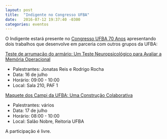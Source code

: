 ```yaml
---
layout: post
title:  "Indigente no Congresso UFBA"
date:   2016-07-12 19:37:40 -0300
categories: eventos
---
```


O Indigente estará presente no [Congresso UFBA 70 Anos](http://www.congresso.ufba.br/) apresentando dois trabalhos que desenvolve em parceria com outros grupos da UFBA:

[Teste de arrumação do armário: Um Teste Neuropsicológico para Avaliar a Memória Operacional]({{baseurl}}/projetos/taa)

- Palestrantes: Jonatas Reis e Rodrigo Rocha
- Data: 16 de julho
- Horário: 09:00 - 10:00
- Local: Sala 210, PAF 1

[Maquete dos Campi da UFBA: Uma Construção Colaborativa]({{baseurl}}/projetos/maquete-ufba)

- Palestrantes: vários
- Data: 17 de julho
- Horário: 08:00 - 10:00
- Local: Salão Nobre, Reitoria UFBA

A participação é livre.
